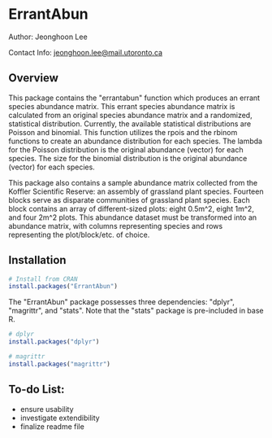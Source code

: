 # ErrantAbun

Author: Jeonghoon Lee

Contact Info: jeonghoon.lee@mail.utoronto.ca

## Overview

This package contains the "errantabun" function which produces an errant species abundance matrix. This errant species abundance matrix is calculated from an original species abundance matrix and a randomized, statistical distribution. Currently, the available statistical distributions are Poisson and binomial. This function utilizes the rpois and the rbinom functions to create an abundance distribution for each species. The lambda for the Poisson distribution is the original abundance (vector) for each species. The size for the binomial distribution is the original abundance (vector) for each species.

This package also contains a sample abundance matrix collected from the Koffler Scientific Reserve: an assembly of grassland plant species. Fourteen blocks serve as disparate communities of grassland plant species. Each block contains an array of different-sized plots: eight 0.5m^2, eight 1m^2, and four 2m^2 plots. This abundance dataset must be transformed into an abundance matrix, with columns representing species and rows representing the plot/block/etc. of choice.

## Installation

``` r
# Install from CRAN
install.packages("ErrantAbun")
```

The "ErrantAbun" package possesses three dependencies: "dplyr", "magrittr", and "stats". Note that the "stats" package is pre-included in base R.

``` r
# dplyr
install.packages("dplyr")

# magrittr
install.packages("magrittr")
```

## To-do List:

 - ensure usability
 - investigate extendibility
 - finalize readme file
